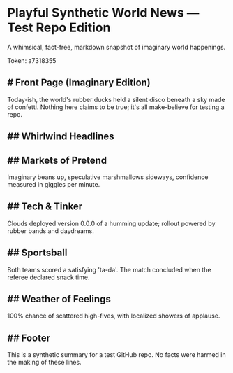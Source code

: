 # Playful Synthetic World News — Test Repo Edition

A whimsical, fact-free, markdown snapshot of imaginary world happenings.

Token: a7318355

## # Front Page (Imaginary Edition)

Today-ish, the world's rubber ducks held a silent disco beneath a sky made of confetti. Nothing here claims to be true; it's all make-believe for testing a repo.

## ## Whirlwind Headlines



## ## Markets of Pretend

Imaginary beans up, speculative marshmallows sideways, confidence measured in giggles per minute.

## ## Tech & Tinker

Clouds deployed version 0.0.0 of a humming update; rollout powered by rubber bands and daydreams.

## ## Sportsball

Both teams scored a satisfying 'ta-da'. The match concluded when the referee declared snack time.

## ## Weather of Feelings

100% chance of scattered high-fives, with localized showers of applause.

## ## Footer

This is a synthetic summary for a test GitHub repo. No facts were harmed in the making of these lines.